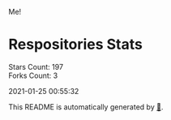 Me!

# Respositories Stats
Stars Count: 197  
Forks Count: 3

2021-01-25 00:55:32  

This README is automatically generated by [🐰](https://github.com/rnitta/rnitta).
